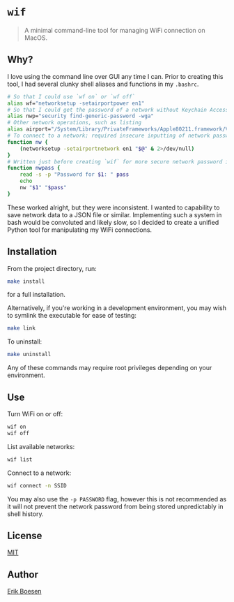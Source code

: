# `wif`
> A minimal command-line tool for managing WiFi connection on MacOS.

## Why?
I love using the command line over GUI any time I can. Prior to creating this tool, I had several clunky shell aliases and functions in my `.bashrc`.

```sh
# So that I could use `wf on` or `wf off`
alias wf="networksetup -setairportpower en1"
# So that I could get the password of a network without Keychain Access
alias nwp="security find-generic-password -wga"
# Other network operations, such as listing
alias airport="/System/Library/PrivateFrameworks/Apple80211.framework/Versions/Current/Resources/airport"
# To connect to a network; required insecure inputting of network password
function nw {
    (networksetup -setairportnetwork en1 "$@" & 2>/dev/null)
}
# Written just before creating `wif` for more secure network password inputting. Still couldn't save passwords.
function nwpass {
    read -s -p "Password for $1: " pass
    echo
    nw "$1" "$pass"
}
```

These worked alright, but they were inconsistent. I wanted to capability to save network data to a JSON file or similar. Implementing such a system in bash would be convoluted and likely slow, so I decided to create a unified Python tool for manipulating my WiFi connections.

## Installation
From the project directory, run:
```sh
make install
```
for a full installation.

Alternatively, if you're working in a development environment, you may wish to symlink the executable for ease of testing:
```sh
make link
```
To uninstall:
```sh
make uninstall
```
Any of these commands may require root privileges depending on your environment.

## Use
Turn WiFi on or off:
```sh
wif on
wif off
```
List available networks:
```sh
wif list
```
Connect to a network:
```sh
wif connect -n SSID
```
You may also use the `-p PASSWORD` flag, however this is not recommended as it will not prevent the network password from being stored unpredictably in shell history.

## License
[MIT](LICENSE)

## Author
[Erik Boesen](https://github.com/ErikBoesen)
